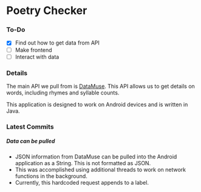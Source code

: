 # Poetry Checker

### To-Do

- [x] Find out how to get data from API
- [ ] Make frontend
- [ ] Interact with data

### Details

The main API we pull from is [DataMuse](https://www.datamuse.com/api/). This API allows us to get details on words, including rhymes and syllable counts.

This application is designed to work on Android devices and is written in Java.

### Latest Commits

##### Data can be pulled

- JSON information from DataMuse can be pulled into the Android application as a String. This is not formatted as JSON.
- This was accomplished using additional threads to work on network functions in the background.
- Currently, this hardcoded request appends to a label.

​	

